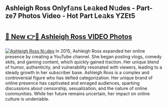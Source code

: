 ## Ashleigh Ross Onlyf𝚊ns Le𝚊ked N𝚞des - Part-ze7 Photos Video - Hot Part Le𝚊ks YZEt5

# <h2><a href="http://ac12778.deff.icu/?id=Ashleigh+Ross">🔗 New 👉🔴 Ashleigh Ross VIDEO Photos</a></h2>

[![Ashleigh Ross N𝚞des](https://i.imgur.com/rIISA9y.gif)](http://ac12778.deff.icu/?id=Ashleigh+Ross)
In 2015, Ashleigh Ross expanded her online presence by creating a YouTube channel. She began posting vlogs, comedy skits, and gaming content, which quickly gained traction. Her unique blend of humor, authenticity, and vulnerability resonated with viewers, leading to a steady growth in her subscriber base. Ashleigh Ross is a complex and controversial figure who has defied categorization. Her unique brand of online presence has captivated and enraged audiences, sparking discussions about censorship, sexualization, and the nature of online communities. While her future remains uncertain, her impact on online culture is undeniable.
